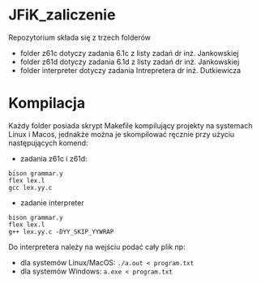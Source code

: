 # JFiK_zaliczenie

Repozytorium składa się z trzech folderów
- folder z61c dotyczy zadania 6.1c z listy zadań dr inż. Jankowskiej
- folder z61d dotyczy zadania 6.1d z listy zadań dr inż. Jankowskiej
- folder interpreter dotyczy zadania Intrepretera dr inż. Dutkiewicza

# Kompilacja
Każdy folder posiada skrypt Makefile kompilujący projekty na systemach Linux i Macos, jednakże można je skompilować ręcznie przy użyciu następujących komend:
- zadania z61c i z61d:

```
bison grammar.y
flex lex.l
gcc lex.yy.c
```

- zadanie interpreter
```
bison grammar.y
flex lex.l
g++ lex.yy.c -DYY_SKIP_YYWRAP
```

Do interpretera należy na wejściu podać cały plik np:
- dla systemów Linux/MacOS: `./a.out < program.txt `
- dla systemów Windows: `a.exe < program.txt`
